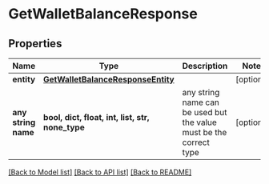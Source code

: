 # GetWalletBalanceResponse


## Properties
Name | Type | Description | Notes
------------ | ------------- | ------------- | -------------
**entity** | [**GetWalletBalanceResponseEntity**](GetWalletBalanceResponseEntity.md) |  | [optional] 
**any string name** | **bool, dict, float, int, list, str, none_type** | any string name can be used but the value must be the correct type | [optional]

[[Back to Model list]](../README.md#documentation-for-models) [[Back to API list]](../README.md#documentation-for-api-endpoints) [[Back to README]](../README.md)



